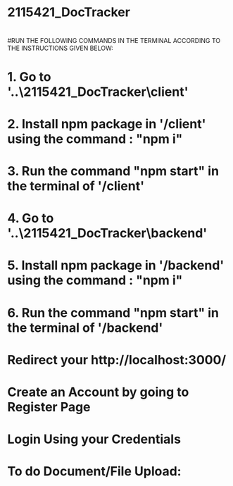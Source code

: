 # 2115421_DocTracker
#
#RUN THE FOLLOWING COMMANDS IN THE TERMINAL ACCORDING TO THE INSTRUCTIONS GIVEN BELOW:
#
# 1. Go to '..\2115421_DocTracker\client'
# 2. Install npm package in '/client' using the command : "npm i"
# 3. Run the command "npm start" in the terminal of '/client'
#
# 4. Go to '..\2115421_DocTracker\backend'
# 5. Install npm package in '/backend' using the command : "npm i"
# 6. Run the command "npm start" in the terminal of '/backend'
#
# Redirect your http://localhost:3000/
# Create an Account by going to Register Page
# Login Using your Credentials
# 
#
# To do Document/File Upload:
# 
